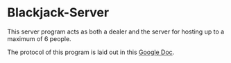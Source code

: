 # Blackjack-Server

This server program acts as both a dealer and the server for hosting up to a maximum of 6 people.

The protocol of this program is laid out in this [Google Doc](https://docs.google.com/document/d/1TitWhC7pa1LwOa1-9aaW1HGAJzgxTehDEKdn49hRspE/edit#).